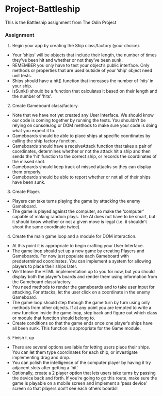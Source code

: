 # Project-Battleship
This is the Battleship assignment from The Odin Project

### Assignment
1. Begin your app by creating the Ship class/factory (your choice).
- Your ‘ships’ will be objects that include their length, the number of times they’ve been hit and whether or not they’ve been sunk.
- REMEMBER you only have to test your object’s public interface. Only methods or properties that are used outside of your ‘ship’ object need unit tests.
- Ships should have a hit() function that increases the number of ‘hits’ in your ship.
- isSunk() should be a function that calculates it based on their length and the number of ‘hits’.
2. Create Gameboard class/factory.
- Note that we have not yet created any User Interface. We should know our code is coming together by running the tests. You shouldn’t be relying on console.log or DOM methods to make sure your code is doing what you expect it to.
- Gameboards should be able to place ships at specific coordinates by calling the ship factory function.
- Gameboards should have a receiveAttack function that takes a pair of coordinates, determines whether or not the attack hit a ship and then sends the ‘hit’ function to the correct ship, or records the coordinates of the missed shot.
- Gameboards should keep track of missed attacks so they can display them properly.
- Gameboards should be able to report whether or not all of their ships have been sunk.
3. Create Player.
- Players can take turns playing the game by attacking the enemy Gameboard.
- The game is played against the computer, so make the ‘computer’ capable of making random plays. The AI does not have to be smart, but it should know whether or not a given move is legal (i.e. it shouldn’t shoot the same coordinate twice).
4. Create the main game loop and a module for DOM interaction.
- At this point it is appropriate to begin crafting your User Interface.
- The game loop should set up a new game by creating Players and Gameboards. For now just populate each Gameboard with predetermined coordinates. You can implement a system for allowing players to place their ships later.
- We’ll leave the HTML implementation up to you for now, but you should display both the player’s boards and render them using information from the Gameboard class/factory.
- You need methods to render the gameboards and to take user input for attacking. For attacks, let the user click on a coordinate in the enemy Gameboard.
- The game loop should step through the game turn by turn using only methods from other objects. If at any point you are tempted to write a new function inside the game loop, step back and figure out which class or module that function should belong to.
- Create conditions so that the game ends once one player’s ships have all been sunk. This function is appropriate for the Game module.
5. Finish it up
- There are several options available for letting users place their ships. You can let them type coordinates for each ship, or investigate implementing drag and drop.
- You can polish the intelligence of the computer player by having it try adjacent slots after getting a ‘hit’.
- Optionally, create a 2 player option that lets users take turns by passing the device back and forth. If you’re going to go this route, make sure the game is playable on a mobile screen and implement a ‘pass device’ screen so that players don’t see each others boards!
